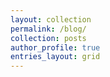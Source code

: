 ```yaml
---
layout: collection
permalink: /blog/
collection: posts
author_profile: true
entries_layout: grid
---
```



